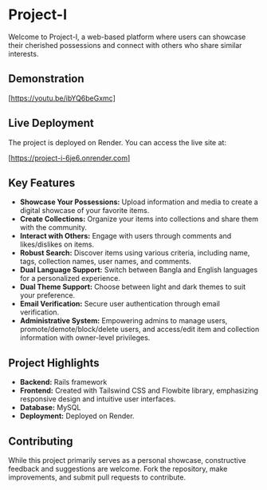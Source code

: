 # Project-I

Welcome to Project-I, a web-based platform where users can showcase their cherished possessions and connect with others who share similar interests.

## Demonstration

[https://youtu.be/ibYQ6beGxmc]

## Live Deployment

The project is deployed on Render. You can access the live site at:

[https://project-i-6je6.onrender.com]

## Key Features

- **Showcase Your Possessions:** Upload information and media to create a digital showcase of your favorite items.
- **Create Collections:** Organize your items into collections and share them with the community.
- **Interact with Others:** Engage with users through comments and likes/dislikes on items.
- **Robust Search:** Discover items using various criteria, including name, tags, collection names, user names, and comments.
- **Dual Language Support:** Switch between Bangla and English languages for a personalized experience.
- **Dual Theme Support:** Choose between light and dark themes to suit your preference.
- **Email Verification:** Secure user authentication through email verification.
- **Administrative System:** Empowering admins to manage users, promote/demote/block/delete users, and access/edit item and collection information with owner-level privileges.

## Project Highlights

- **Backend:** Rails framework
- **Frontend:** Created with Tailswind CSS and Flowbite library, emphasizing responsive design and intuitive user interfaces.
- **Database:** MySQL
- **Deployment:** Deployed on Render.

## Contributing

While this project primarily serves as a personal showcase, constructive feedback and suggestions are welcome. Fork the repository, make improvements, and submit pull requests to contribute.
